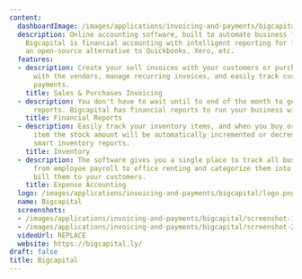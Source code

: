 ```yaml
---
content:
  dashboardImage: /images/applications/invoicing-and-payments/bigcapital/dashboard.png
  description: Online accounting software, built to automate business financial processes.
    Bigcapital is financial accounting with intelligent reporting for faster decision-making,
    an open-source alternative to Quickbooks, Xero, etc.
  features:
  - description: Create your sell invoices with your customers or purchase invoices
      with the vendors, manage recurring invoices, and easily track customers/vendors'
      payments.
    title: Sales & Purchases Invoicing
  - description: You don't have to wait until to end of the month to generate business
      reports. Bigcapital has financial reports to run your business with intelligence.
    title: Financial Reports
  - description: Easily track your inventory items, and when you buy or sell for an
      item the stock amount will be automatically incremented or decremented with
      smart inventory reports.
    title: Inventory
  - description: The software gives you a single place to track all business expenses
      from employee payroll to office renting and categorize them into accounts and
      bill them to your customers.
    title: Expense Accounting
  logo: /images/applications/invoicing-and-payments/bigcapital/logo.png
  name: Bigcapital
  screenshots:
  - /images/applications/invoicing-and-payments/bigcapital/screenshot-1.png
  - /images/applications/invoicing-and-payments/bigcapital/screenshot-2.png
  videoUrl: REPLACE
  website: https://bigcapital.ly/
draft: false
title: Bigcapital
---
```


